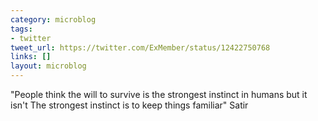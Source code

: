 ```yaml
---
category: microblog
tags:
- twitter
tweet_url: https://twitter.com/ExMember/status/12422750768
links: []
layout: microblog
---
```

"People think the will to survive is the strongest instinct in humans but it isn't The strongest instinct is to keep things familiar" Satir

